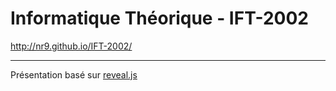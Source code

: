 # Informatique Théorique - IFT-2002

http://nr9.github.io/IFT-2002/

* * *

Présentation basé sur [reveal.js](https://github.com/hakimel/reveal.js)